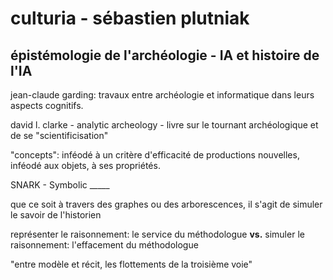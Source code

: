# culturia - sébastien plutniak

## épistémologie de l'archéologie - IA et histoire de l'IA

jean-claude garding: travaux entre archéologie et informatique dans leurs aspects cognitifs.

david l. clarke - analytic archeology - livre sur le tournant archéologique et de se "scientificisation"

"concepts": inféodé à un critère d'efficacité de productions nouvelles, inféodé aux objets, à ses propriétés.

SNARK - Symbolic _____ 

que ce soit à travers des graphes ou des arborescences, il s'agit de simuler le savoir de l'historien

représenter le raisonnement: le service du méthodologue __vs.__ simuler le raisonnement: l'effacement du méthodologue

"entre modèle et récit, les flottements de la troisième voie"